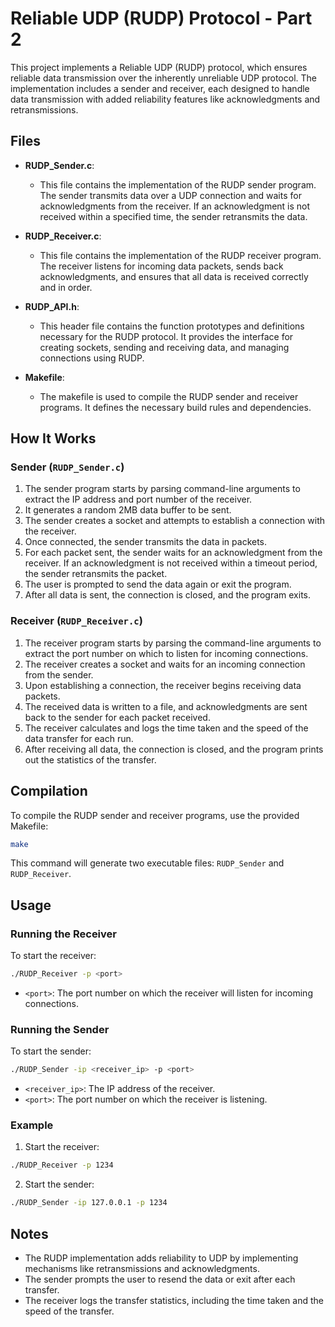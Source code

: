 
# Reliable UDP (RUDP) Protocol - Part 2

This project implements a Reliable UDP (RUDP) protocol, which ensures reliable data transmission over the inherently unreliable UDP protocol. The implementation includes a sender and receiver, each designed to handle data transmission with added reliability features like acknowledgments and retransmissions.

## Files

- **RUDP_Sender.c**: 
  - This file contains the implementation of the RUDP sender program. The sender transmits data over a UDP connection and waits for acknowledgments from the receiver. If an acknowledgment is not received within a specified time, the sender retransmits the data.
  
- **RUDP_Receiver.c**: 
  - This file contains the implementation of the RUDP receiver program. The receiver listens for incoming data packets, sends back acknowledgments, and ensures that all data is received correctly and in order.
  
- **RUDP_API.h**: 
  - This header file contains the function prototypes and definitions necessary for the RUDP protocol. It provides the interface for creating sockets, sending and receiving data, and managing connections using RUDP.
  
- **Makefile**: 
  - The makefile is used to compile the RUDP sender and receiver programs. It defines the necessary build rules and dependencies.

## How It Works

### Sender (`RUDP_Sender.c`)

1. The sender program starts by parsing command-line arguments to extract the IP address and port number of the receiver.
2. It generates a random 2MB data buffer to be sent.
3. The sender creates a socket and attempts to establish a connection with the receiver.
4. Once connected, the sender transmits the data in packets.
5. For each packet sent, the sender waits for an acknowledgment from the receiver. If an acknowledgment is not received within a timeout period, the sender retransmits the packet.
6. The user is prompted to send the data again or exit the program.
7. After all data is sent, the connection is closed, and the program exits.

### Receiver (`RUDP_Receiver.c`)

1. The receiver program starts by parsing the command-line arguments to extract the port number on which to listen for incoming connections.
2. The receiver creates a socket and waits for an incoming connection from the sender.
3. Upon establishing a connection, the receiver begins receiving data packets.
4. The received data is written to a file, and acknowledgments are sent back to the sender for each packet received.
5. The receiver calculates and logs the time taken and the speed of the data transfer for each run.
6. After receiving all data, the connection is closed, and the program prints out the statistics of the transfer.

## Compilation

To compile the RUDP sender and receiver programs, use the provided Makefile:

```bash
make
```

This command will generate two executable files: `RUDP_Sender` and `RUDP_Receiver`.

## Usage

### Running the Receiver

To start the receiver:

```bash
./RUDP_Receiver -p <port>
```

- `<port>`: The port number on which the receiver will listen for incoming connections.

### Running the Sender

To start the sender:

```bash
./RUDP_Sender -ip <receiver_ip> -p <port>
```

- `<receiver_ip>`: The IP address of the receiver.
- `<port>`: The port number on which the receiver is listening.

### Example

1. Start the receiver:

```bash
./RUDP_Receiver -p 1234
```

2. Start the sender:

```bash
./RUDP_Sender -ip 127.0.0.1 -p 1234
```

## Notes

- The RUDP implementation adds reliability to UDP by implementing mechanisms like retransmissions and acknowledgments.
- The sender prompts the user to resend the data or exit after each transfer.
- The receiver logs the transfer statistics, including the time taken and the speed of the transfer.

